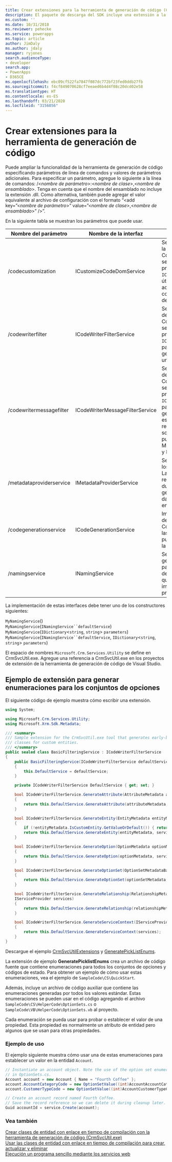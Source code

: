 ```yaml
---
title: Crear extensiones para la herramienta de generación de código (Common Data Service) | Microsoft Docs
description: El paquete de descarga del SDK incluye una extensión a la herramienta de generación de código CrmSvcUtil que puede usar para generar enumeraciones para todos los valores del conjunto de opciones incluidos los conjuntos de opciones globales, la lista desplegable, el estado y los valores de estado.
ms.custom: ''
ms.date: 10/31/2018
ms.reviewer: pehecke
ms.service: powerapps
ms.topic: article
author: JimDaly
ms.author: jdaly
manager: ryjones
search.audienceType:
- developer
search.app:
- PowerApps
- D365CE
ms.openlocfilehash: ebc09cf522fa7847f087dc772bf23fed0ddb27fb
ms.sourcegitcommit: f4cf849070628cf7eeaed6b4d4f08c20dcd02e58
ms.translationtype: HT
ms.contentlocale: es-ES
ms.lasthandoff: 03/21/2020
ms.locfileid: "3156056"
---
```

# <a name="create-extensions-for-the-code-generation-tool"></a>Crear extensiones para la herramienta de generación de código

Puede ampliar la funcionalidad de la herramienta de generación de código especificando parámetros de línea de comandos y valores de parámetros adicionales. Para especificar un parámetro, agregue lo siguiente a la línea de comandos: /\<*nombre de parámetro*>:\<*nombre de clase*>,\<*nombre de ensamblado*>. Tenga en cuenta que el nombre del ensamblado no incluye la extensión .dll. Como alternativa, también puede agregar el valor equivalente al archivo de configuración con el formato “<add key=”\<*nombre de parámetro*>” value=”\<*nombre de clase*>,\<*nombre de ensamblado*>” />”.  

En la siguiente tabla se muestran los parámetros que puede usar.  

|Nombre del parámetro|Nombre de la interfaz|Descripción|  
|--------------------|--------------------|-----------------|  
|/codecustomization|ICustomizeCodeDomService|Se llama una vez finalizada la generación de CodeDOM, suponiendo que se trata de la instancia predeterminada de `ICodeGenerationService`. Es útil para generar clases adicionales, como las constantes de las listas desplegables.|  
|/codewriterfilter|ICodeWriterFilterService|Se llama durante el proceso de generación de CodeDOM, suponiendo que se trata de la instancia predeterminada de `ICodeGenerationService`, para determinar si debe generarse una propiedad o un objeto específico.|  
|/codewritermessagefilter|ICodeWriterMessageFilterService|Se llama durante el proceso de generación de CodeDOM, suponiendo que se trata de la instancia predeterminada de `ICodeGenerationService`, para determinar si debe generarse un mensaje específico. Esto no se recomienda para las solicitudes y respuestas pues ya se generan en Microsoft.Crm.Sdk.Proxy.dll y Microsoft.Xrm.Sdk.dll.|  
|/metadataproviderservice|IMetadataProviderService|Se le llama para recuperar los metadatos del servidor. La llamada puede realizarse varias veces durante el proceso de generación, por lo que los datos se deben almacenar en caché.|  
|/codegenerationservice|ICodeGenerationService|Implementación principal de la generación de CodeDOM. Si se cambia, las otras extensiones pueden no comportarse de la manera descrita.|  
|/namingservice|INamingService|Se llama durante la generación de CodeDOM para determinar el nombre de los objetos, suponiendo que se trata de la implementación predeterminada.|

La implementación de estas interfaces debe tener uno de los constructores siguientes:

`MyNamingService`()<br />
`MyNamingService`(`INamingService``defaultService`)<br />
`MyNamingService`(`IDictionary`<`string`, `string`> `parameters`)<br />
`MyNamingService`(`INamingService``defaultService`, `IDictionary`<`string`, `string`> `parameters`)

El espacio de nombres `Microsoft.Crm.Services.Utility` se define en CrmSvcUtil.exe. Agregue una referencia a CrmSvcUtil.exe en los proyectos de extensión de la herramienta de generación de código de Visual Studio.

<a name="Generate_Enums"></a>

## <a name="sample-extension-to-generate-enumerations-for-option-sets"></a>Ejemplo de extensión para generar enumeraciones para los conjuntos de opciones

El siguiente código de ejemplo muestra cómo escribir una extensión.  

```csharp
using System;

using Microsoft.Crm.Services.Utility;
using Microsoft.Xrm.Sdk.Metadata;

/// <summary>
/// Sample extension for the CrmSvcUtil.exe tool that generates early-bound
/// classes for custom entities.
/// </summary>
public sealed class BasicFilteringService : ICodeWriterFilterService
{
    public BasicFilteringService(ICodeWriterFilterService defaultService)
    {
        this.DefaultService = defaultService;
    }

    private ICodeWriterFilterService DefaultService { get; set; }

    bool ICodeWriterFilterService.GenerateAttribute(AttributeMetadata attributeMetadata, IServiceProvider services)
    {
        return this.DefaultService.GenerateAttribute(attributeMetadata, services);
    }

    bool ICodeWriterFilterService.GenerateEntity(EntityMetadata entityMetadata, IServiceProvider services)
    {
        if (!entityMetadata.IsCustomEntity.GetValueOrDefault()) { return false; }
        return this.DefaultService.GenerateEntity(entityMetadata, services);
    }

    bool ICodeWriterFilterService.GenerateOption(OptionMetadata optionMetadata, IServiceProvider services)
    {
        return this.DefaultService.GenerateOption(optionMetadata, services);
    }

    bool ICodeWriterFilterService.GenerateOptionSet(OptionSetMetadataBase optionSetMetadata, IServiceProvider services)
    {
        return this.DefaultService.GenerateOptionSet(optionSetMetadata, services);
    }

    bool ICodeWriterFilterService.GenerateRelationship(RelationshipMetadataBase relationshipMetadata, EntityMetadata otherEntityMetadata,
    IServiceProvider services)
    {
        return this.DefaultService.GenerateRelationship(relationshipMetadata, otherEntityMetadata, services);
    }

    bool ICodeWriterFilterService.GenerateServiceContext(IServiceProvider services)
    {
        return this.DefaultService.GenerateServiceContext(services);
    }
}

```

Descargue el ejemplo [CrmSvcUtilExtensions](https://code.msdn.microsoft.com/Create-extensions-for-the-b8b24d1d) y [GeneratePickListEnums](https://code.msdn.microsoft.com/Create-extensions-for-the-3dd56a27). 

La extensión de ejemplo **GeneratePicklistEnums** crea un archivo de código fuente que contiene enumeraciones para todos los conjuntos de opciones y códigos de estado. Para obtener un ejemplo de cómo usar estas enumeraciones, vea el ejemplo de `SampleCode\CS\QuickStart`.  

Además, incluye un archivo de código auxiliar que contiene las enumeraciones generadas por todos los valores estándar. Estas enumeraciones se pueden usar en el código agregando el archivo `SampleCode\CS\HelperCode\OptionSets.cs` o `SampleCode\VB\HelperCode\OptionSets.vb` al proyecto.

Cada enumeración se pueda usar para probar o establecer el valor de una propiedad. Esta propiedad es normalmente un atributo de entidad pero algunos que se usan para otras propiedades.

### <a name="usage-example"></a>Ejemplo de uso

El ejemplo siguiente muestra cómo usar una de estas enumeraciones para establecer un valor en la entidad `Account`.

```csharp
// Instantiate an account object. Note the use of the option set enumerations defined
// in OptionSets.cs.
Account account = new Account { Name = "Fourth Coffee" };
account.AccountCategoryCode = new OptionSetValue((int)AccountAccountCategoryCode.PreferredCustomer);
account.CustomerTypeCode = new OptionSetValue((int)AccountCustomerTypeCode.Investor);

// Create an account record named Fourth Coffee.
// Save the record reference so we can delete it during cleanup later.
Guid accountId = service.Create(account);
```

### <a name="see-also"></a>Vea también

 [Crear clases de entidad con enlace en tiempo de compilación con la herramienta de generación de código (CrmSvcUtil.exe)](/dynamics365/customer-engagement/developer/create-early-bound-entity-classes-code-generation-tool)<br />
 [Usar las clases de entidad con enlace en tiempo de compilación para crear, actualizar y eliminar](/dynamics365/customer-engagement/developer/use-entity-class-create-update-delete)<br />
 [Ejecución un programa sencillo mediante los servicios web](/dynamics365/customer-engagement/developer/simple-program-web-services)
